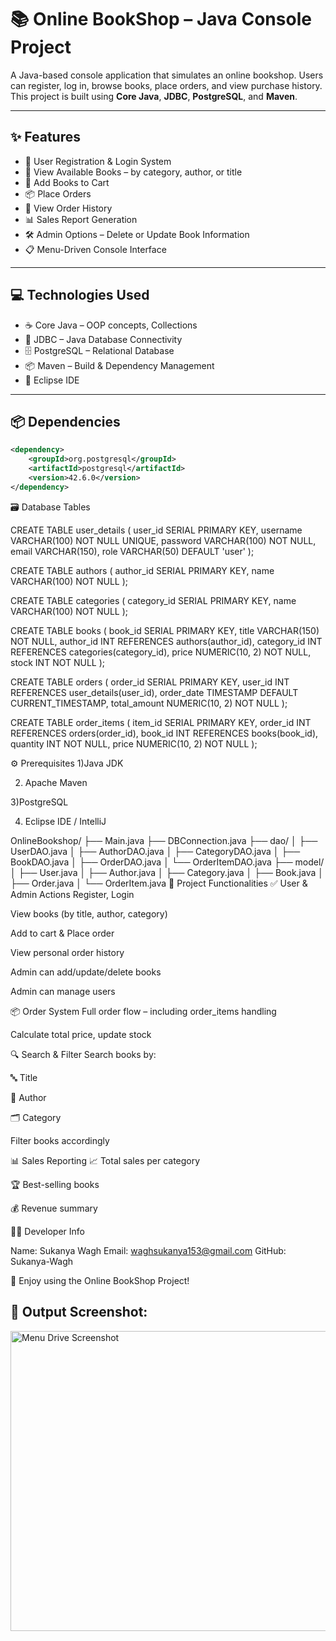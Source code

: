 # 📚 Online BookShop – Java Console Project

A Java-based console application that simulates an online bookshop. Users can register, log in, browse books, place orders, and view purchase history. This project is built using **Core Java**, **JDBC**, **PostgreSQL**, and **Maven**.

---

## ✨ Features

- 🧾 User Registration & Login System 
- 📖 View Available Books – by category, author, or title  
- 🛒 Add Books to Cart  
- 📦 Place Orders  
- 📜 View Order History  
- 📊 Sales Report Generation  
- 🛠️ Admin Options – Delete or Update Book Information  
- 📋 Menu-Driven Console Interface  

---

## 💻 Technologies Used

- ☕ Core Java – OOP concepts, Collections  
- 🔌 JDBC – Java Database Connectivity  
- 🗄️ PostgreSQL – Relational Database  
- 📦 Maven – Build & Dependency Management  
- 🧠 Eclipse IDE  

---

## 📦 Dependencies

```xml
<dependency>
    <groupId>org.postgresql</groupId>
    <artifactId>postgresql</artifactId>
    <version>42.6.0</version>
</dependency>
```   

🗃️ Database Tables

CREATE TABLE user_details (
    user_id SERIAL PRIMARY KEY,
    username VARCHAR(100) NOT NULL UNIQUE,
    password VARCHAR(100) NOT NULL,
    email VARCHAR(150),
    role VARCHAR(50) DEFAULT 'user'
);

CREATE TABLE authors (
    author_id SERIAL PRIMARY KEY,
    name VARCHAR(100) NOT NULL
);

CREATE TABLE categories (
    category_id SERIAL PRIMARY KEY,
    name VARCHAR(100) NOT NULL
);

CREATE TABLE books (
    book_id SERIAL PRIMARY KEY,
    title VARCHAR(150) NOT NULL,
    author_id INT REFERENCES authors(author_id),
    category_id INT REFERENCES categories(category_id),
    price NUMERIC(10, 2) NOT NULL,
    stock INT NOT NULL
);

CREATE TABLE orders (
    order_id SERIAL PRIMARY KEY,
    user_id INT REFERENCES user_details(user_id),
    order_date TIMESTAMP DEFAULT CURRENT_TIMESTAMP,
    total_amount NUMERIC(10, 2) NOT NULL
);

CREATE TABLE order_items (
    item_id SERIAL PRIMARY KEY,
    order_id INT REFERENCES orders(order_id),
    book_id INT REFERENCES books(book_id),
    quantity INT NOT NULL,
    price NUMERIC(10, 2) NOT NULL
);

⚙️ Prerequisites
1)Java JDK

2) Apache Maven

3)PostgreSQL

4) Eclipse IDE / IntelliJ

OnlineBookshop/
├── Main.java
├── DBConnection.java
├── dao/
│   ├── UserDAO.java
│   ├── AuthorDAO.java
│   ├── CategoryDAO.java
│   ├── BookDAO.java
│   ├── OrderDAO.java
│   └── OrderItemDAO.java
├── model/
│   ├── User.java
│   ├── Author.java
│   ├── Category.java
│   ├── Book.java
│   ├── Order.java
│   └── OrderItem.java
🔧 Project Functionalities
✅ User & Admin Actions
Register, Login

View books (by title, author, category)

Add to cart & Place order

View personal order history

Admin can add/update/delete books

Admin can manage users

📦 Order System
Full order flow – including order_items handling

Calculate total price, update stock

🔍 Search & Filter
Search books by:

🔤 Title

👤 Author

🗂️ Category

Filter books accordingly

📊 Sales Reporting
📈 Total sales per category

🏆 Best-selling books

💰 Revenue summary

👩‍💻 Developer Info

Name: Sukanya Wagh
Email: waghsukanya153@gmail.com
GitHub: Sukanya-Wagh

🚀 Enjoy using the Online BookShop Project!

## 📸 Output Screenshot:

<img width="752" height="480" alt="Menu Drive Screenshot" src="https://github.com/user-attachments/assets/bb9bbc6c-24e0-4b73-87bd-b6750927393e" />

